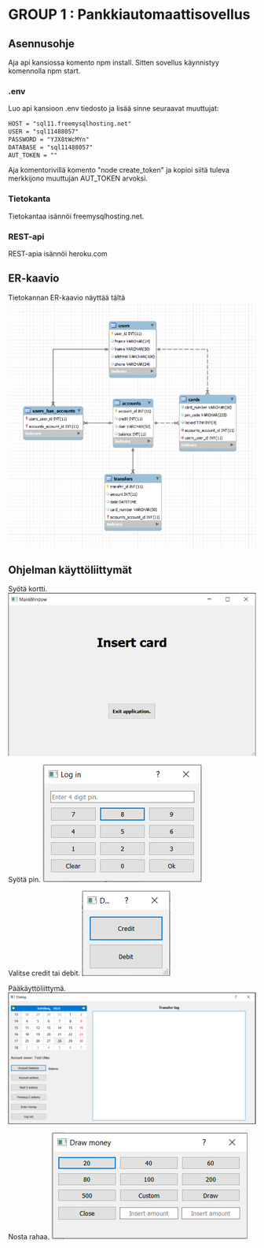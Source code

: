 # GROUP 1 : Pankkiautomaattisovellus

## Asennusohje
Aja api kansiossa komento npm install. Sitten sovellus käynnistyy komennolla npm start.

### .env
Luo api kansioon .env tiedosto ja lisää sinne seuraavat muuttujat:

    HOST = "sql11.freemysqlhosting.net"
    USER = "sql11488057"
    PASSWORD = "YJX8tWcMYn"
    DATABASE = "sql11488057"
    AUT_TOKEN = ""  

Aja komentorivillä komento "node create_token" ja kopioi siitä tuleva merkkijono muuttujan AUT_TOKEN arvoksi.

### Tietokanta
Tietokantaa isännöi freemysqlhosting.net.

### REST-api
REST-apia isännöi heroku.com

## ER-kaavio
Tietokannan ER-kaavio näyttää tältä <img src="Documents/banksimul-db-27-4.png">

## Ohjelman käyttöliittymät
Syötä kortti. <img src="Documents/insert-card-window.png">

Syötä pin. <img src="Documents/insert-pin-window.png">

Valitse credit tai debit. <img src="Documents/debit-or-credit-window.png">

Pääkäyttöliittymä. <img src="Documents/main-bank-interface-window.png">

Nosta rahaa. <img src="Documents/draw-money-window.png">
